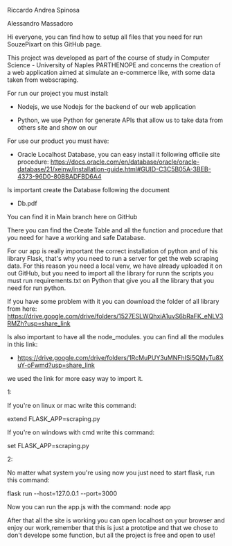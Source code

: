 Riccardo Andrea Spinosa

Alessandro Massadoro



Hi everyone, you can find how to setup all files that you need for run SouzePixart on this GitHub page.

This project was developed as part of the course of study in Computer Science - University of Naples PARTHENOPE and concerns the creation of a web application aimed at simulate an e-commerce like, with some data taken from webscraping.




For run our project you must install:

- Nodejs, we use Nodejs for the backend of our web application

- Python, we use Python for generate APIs that allow us to take data from others site and show on our


For use our product you must have:

- Oracle Localhost Database, you can easy install it following officile site procedure: https://docs.oracle.com/en/database/oracle/oracle-database/21/xeinw/installation-guide.html#GUID-C3C5B05A-3BEB-4373-96D0-80BBADFBD6A4

Is important create the Database following the document 
- Db.pdf 

You can find it in Main branch here on GitHub

There you can find the Create Table and all the function and procedure that you need for have a working and safe Database.

For our app is really important the correct installation of python and of his library Flask, that's why you need to run a server for get the web scraping data. For this reason you need a local venv, we have already uploaded it on out GitHub, but you need to import all the library for runn the scripts you must run requirements.txt on Python that give you all the library that you need for run python. 

If you have some problem with it you can download the folder of all library from here: https://drive.google.com/drive/folders/1527ESLWQhxiA1uvS6bRaFK_eNLV3RMZh?usp=share_link



Is also important to have all the node_modules. you can find all the modules in this link:
- https://drive.google.com/drive/folders/1RcMuPUY3uMNFhISi5QMyTu8XuY-oFwmd?usp=share_link  


we used the link for more easy way to import it. 



1:

If you're on linux or mac write this command:

extend FLASK_APP=scraping.py

If you're on windows with cmd write this command:

set FLASK_APP=scraping.py

2:

No matter what system you're using now you just need to start flask, run this command:

flask run --host=127.0.0.1 --port=3000


Now you can run the app.js with the command: node app

After that all the site is working you can open localhost on your browser and enjoy our work,remember that this is just a prototipe and that we chose to don't develope some function, but all the project is free and open to use!
